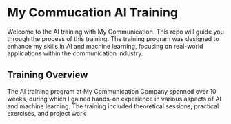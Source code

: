 # My Commucation AI Training
Welcome to the AI training with My Communication. This repo will guide you through the process of this training.
The training program was designed to enhance my skills in AI and machine learning, focusing on real-world applications within the communication industry.


## Training Overview
The AI training program at My Communication Company spanned over 10 weeks, during which I gained hands-on experience in various aspects of AI and machine learning. The training included theoretical sessions, practical exercises, and project work
